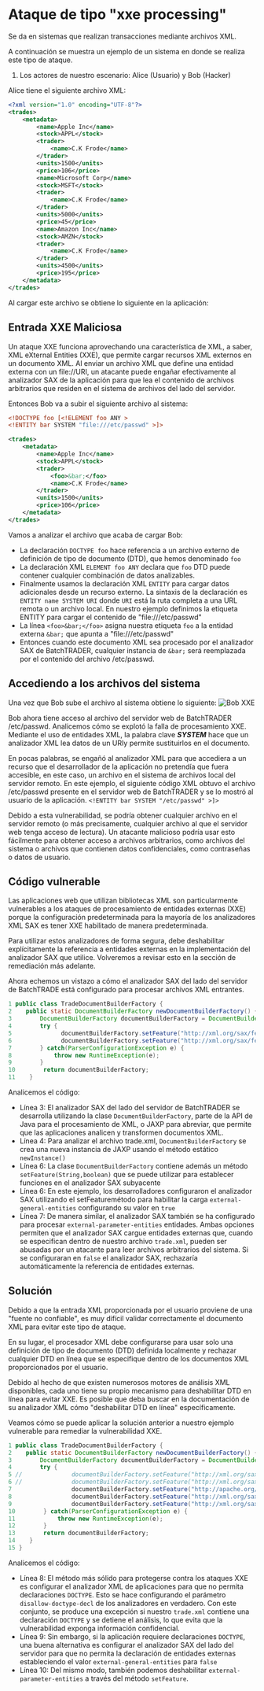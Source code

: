 # Ataque de tipo "xxe processing"
Se da en sistemas que realizan transacciones mediante archivos XML.

A continuación se muestra un ejemplo de un sistema en donde se realiza este tipo de ataque.
1. Los actores de nuestro escenario: Alice (Usuario) y Bob (Hacker)

Alice tiene el siguiente archivo XML:
```xml
<?xml version="1.0" encoding="UTF-8"?>
<trades>
    <metadata>
        <name>Apple Inc</name>
        <stock>APPL</stock>
        <trader>
            <name>C.K Frode</name>
        </trader>
        <units>1500</units>
        <price>106</price>
        <name>Microsoft Corp</name>
        <stock>MSFT</stock>
        <trader>
            <name>C.K Frode</name>
        </trader>
        <units>5000</units>
        <price>45</price>
        <name>Amazon Inc</name>
        <stock>AMZN</stock>
        <trader>
            <name>C.K Frode</name>
        </trader>
        <units>4500</units>
        <price>195</price>
    </metadata>
</trades>
```
Al cargar este archivo se obtiene lo siguiente en la aplicación:

## Entrada XXE Maliciosa
Un ataque XXE funciona aprovechando una característica de XML, a saber, XML eXternal Entities (XXE), que permite cargar recursos XML externos en un documento XML.
Al enviar un archivo XML que define una entidad externa con un file://URI, un atacante puede engañar efectivamente al analizador SAX de la aplicación para que lea el contenido de archivos arbitrarios que residen en el sistema de archivos del lado del servidor.

Entonces Bob va a subir el siguiente archivo al sistema:
```xml
<!DOCTYPE foo [<!ELEMENT foo ANY >
<!ENTITY bar SYSTEM "file:///etc/passwd" >]>

<trades>
    <metadata>
        <name>Apple Inc</name>
        <stock>APPL</stock>
        <trader>
            <foo>&bar;</foo>
            <name>C.K Frode</name>
        </trader>
        <units>1500</units>
        <price>106</price>
    </metadata>
</trades>
```
Vamos a analizar el archivo que acaba de cargar Bob:
* La declaración `DOCTYPE foo` hace referencia a un archivo externo de definición de tipo de documento (DTD), que hemos denominado `foo`
* La declaración XML `ELEMENT foo ANY` declara que `foo` DTD puede contener cualquier combinación de datos analizables.
* Finalmente usamos la declaración XML `ENTITY` para cargar datos adicionales desde un recurso externo. La sintaxis de la declaración es `ENTITY name SYSTEM URI` donde `URI` está la ruta completa a una URL remota o un archivo local. En nuestro ejemplo definimos la etiqueta ENTITY para cargar el contenido de "file:///etc/passwd"
* La línea `<foo>&bar;</foo>` asigna nuestra etiqueta `foo` a la entidad externa `&bar;` que apunta a "file:///etc/passwd"
* Entonces cuando este documento XML sea procesado por el analizador SAX de BatchTRADER, cualquier instancia de `&bar;` será reemplazada por el contenido del archivo /etc/passwd.

## Accediendo a los archivos del sistema
Una vez que Bob sube el archivo al sistema obtiene lo siguiente:
![Bob XXE](/img/XXE_2.PNG)

Bob ahora tiene acceso al archivo del servidor web de BatchTRADER /etc/passwd. Analicemos cómo se explotó la falla de procesamiento XXE.
Mediante el uso de entidades XML, la palabra clave ***SYSTEM*** hace que un analizador XML lea datos de un URIy permite sustituirlos en el documento.

En pocas palabras, se engañó al analizador XML para que accediera a un recurso que el desarrollador de la aplicación no pretendía que fuera accesible, en este caso, un archivo en el sistema de archivos local del servidor remoto.
En este ejemplo, el siguiente código XML obtuvo el archivo /etc/passwd presente en el servidor web de BatchTRADER y se lo mostró al usuario de la aplicación.
` <!ENTITY bar SYSTEM "/etc/passwd" >]> `

Debido a esta vulnerabilidad, se podría obtener cualquier archivo en el servidor remoto (o más precisamente, cualquier archivo al que el servidor web tenga acceso de lectura).
Un atacante malicioso podría usar esto fácilmente para obtener acceso a archivos arbitrarios, como archivos del sistema o archivos que contienen datos confidenciales, como contraseñas o datos de usuario.

## Código vulnerable
Las aplicaciones web que utilizan bibliotecas XML son particularmente vulnerables a los ataques de procesamiento de entidades externas (XXE) porque la configuración predeterminada para la mayoría de los analizadores XML SAX es tener XXE habilitado de manera predeterminada.

Para utilizar estos analizadores de forma segura, debe deshabilitar explícitamente la referencia a entidades externas en la implementación del analizador SAX que utilice. Volveremos a revisar esto en la sección de remediación más adelante.

Ahora echemos un vistazo a cómo el analizador SAX del lado del servidor de BatchTRADE está configurado para procesar archivos XML entrantes.

```java
1 public class TradeDocumentBuilderFactory {
2    public static DocumentBuilderFactory newDocumentBuilderFactory() {
3        DocumentBuilderFactory documentBuilderFactory = DocumentBuilderFactory.newInstance();
4        try {
5              documentBuilderFactory.setFeature("http://xml.org/sax/features/external-general-entities", true);
6              documentBuilderFactory.setFeature("http://xml.org/sax/features/external-parameter-entities", true);
7        } catch(ParserConfigurationException e) {
8            throw new RuntimeException(e);
9        }
10        return documentBuilderFactory;
11    }
```
Analicemos el código:
* Línea 3: El analizador SAX del lado del servidor de BatchTRADER se desarrolla utilizando la clase `DocumentBuilderFactory`, parte de la API de Java para el procesamiento de XML, o JAXP para abreviar, que permite que las aplicaciones analicen y transformen documentos XML.
* Línea 4: Para analizar el archivo trade.xml, `DocumentBuilderFactory` se crea una nueva instancia de JAXP usando el método estático `newInstance()`
* Línea 6: La clase `DocumentBuilderFactory` contiene además un método `setFeature(String,boolean)` que se puede utilizar para establecer funciones en el analizador SAX subyacente
* Línea 6: En este ejemplo, los desarrolladores configuraron el analizador SAX utilizando el setFeaturemétodo para habilitar la carga `external-general-entities` configurando su valor en `true`
* Línea 7: De manera similar, el analizador SAX también se ha configurado para procesar `external-parameter-entities` entidades. Ambas opciones permiten que el analizador SAX cargue entidades externas que, cuando se especifican dentro de nuestro archivo `trade.xml`, pueden ser abusadas por un atacante para leer archivos arbitrarios del sistema. Si se configuraran en `false` el analizador SAX, rechazaría automáticamente la referencia de entidades externas.

## Solución
Debido a que la entrada XML proporcionada por el usuario proviene de una "fuente no confiable", es muy difícil validar correctamente el documento XML para evitar este tipo de ataque.

En su lugar, el procesador XML debe configurarse para usar solo una definición de tipo de documento (DTD) definida localmente y rechazar cualquier DTD en línea que se especifique dentro de los documentos XML proporcionados por el usuario.

Debido al hecho de que existen numerosos motores de análisis XML disponibles, cada uno tiene su propio mecanismo para deshabilitar DTD en línea para evitar XXE. Es posible que deba buscar en la documentación de su analizador XML cómo "deshabilitar DTD en línea" específicamente.

Veamos cómo se puede aplicar la solución anterior a nuestro ejemplo vulnerable para remediar la vulnerabilidad XXE.

```java
1 public class TradeDocumentBuilderFactory {
2    public static DocumentBuilderFactory newDocumentBuilderFactory() {
3        DocumentBuilderFactory documentBuilderFactory = DocumentBuilderFactory.newInstance();
4        try {
5 //              documentBuilderFactory.setFeature("http://xml.org/sax/features/external-general-entities", true);
6 //              documentBuilderFactory.setFeature("http://xml.org/sax/features/external-parameter-entities", true);
7                 documentBuilderFactory.setFeature("http://apache.org/xml/features/disallow-doctype-decl", true);
8                 documentBuilderFactory.setFeature("http://xml.org/sax/features/external-general-entities", false);
9                 documentBuilderFactory.setFeature("http://xml.org/sax/features/external-parameter-entities", false);    
10        } catch(ParserConfigurationException e) {
11            throw new RuntimeException(e);
12        }
13        return documentBuilderFactory;
14    }
15 }
```
Analicemos el código:
* Línea 8: El método más sólido para protegerse contra los ataques XXE es configurar el analizador XML de aplicaciones para que no permita declaraciones `DOCTYPE`. Esto se hace configurando el parámetro `disallow-doctype-decl` de los analizadores en verdadero. Con este conjunto, se produce una excepción si nuestro `trade.xml` contiene una declaración `DOCTYPE` y se detiene el análisis, lo que evita que la vulnerabilidad exponga información confidencial.
* Línea 9: Sin embargo, si la aplicación requiere declaraciones `DOCTYPE`, una buena alternativa es configurar el analizador SAX del lado del servidor para que no permita la declaración de entidades externas estableciendo el valor `external-general-entities` para `false`
* Línea 10: Del mismo modo, también podemos deshabilitar `external-parameter-entities` a través del método `setFeature`.



